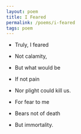 ```yaml
---
layout: poem
title: I Feared
permalink: /poems/i-feared
tags: poem
---
```

- Truly, I feared
- Not calamity,
- But what would be
- If not pain
- Nor plight could kill us.

- For fear to me
- Bears not of death
- But immortality.